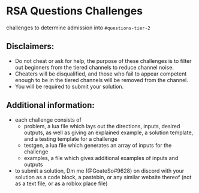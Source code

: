 # RSA Questions Challenges

challenges to determine admission into `#questions-tier-2`


## Disclaimers: 
- Do not cheat or ask for help, the purpose of these challenges is to filter out beginners from the tiered channels to reduce channel noise.
- Cheaters will be disqualified, and those who fail to appear competent enough to be in the tiered channels will be removed from the channel.
- You will be required to submit your solution.

## Additional information:
- each challenge consists of 
   - problem, a lua file which lays out the directions, inputs, desired outputs, as well as giving an explained example, a solution template, and a testing template for a challenge
   - testgen, a lua file which generates an array of inputs for the challenge
   - examples, a file which gives additional examples of inputs and outputs
- to submit a solution, Dm me (@GoateSo#9628) on discord with your solution as a code block, a pastebin, or any similar website thereof (not as a text file, or as a roblox place file)
